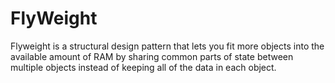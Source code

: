 # FlyWeight

Flyweight is a structural design pattern that lets you fit more objects into the 
available amount of RAM by sharing common parts of state between multiple objects 
instead of keeping all of the data in each object.